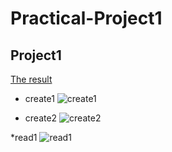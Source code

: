 # Practical-Project1

## Project1
[The result](https://github.com/Kim-Min-Hyeok/Practical-Project1/commit/825bdce7839b6bc9220c1cedc5c0f2d8f1a08c93)

* create1
![create1](https://user-images.githubusercontent.com/61306657/188061208-30103133-8c30-44a3-b821-81b5ebebcf30.png)

* create2
![create2](https://user-images.githubusercontent.com/61306657/188061240-d2089b19-0829-420e-85ba-762981b13c64.png)

*read1
![read1](https://user-images.githubusercontent.com/61306657/188061259-cbed2f86-6233-46cb-b9b2-40fa3409a1f1.png)
